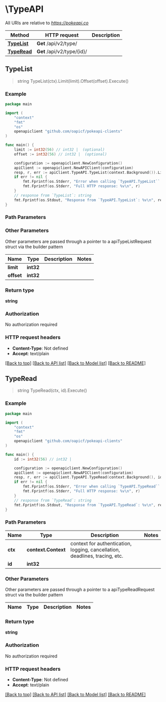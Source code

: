 # \TypeAPI

All URIs are relative to *https://pokeapi.co*

Method | HTTP request | Description
------------- | ------------- | -------------
[**TypeList**](TypeAPI.md#TypeList) | **Get** /api/v2/type/ | 
[**TypeRead**](TypeAPI.md#TypeRead) | **Get** /api/v2/type/{id}/ | 



## TypeList

> string TypeList(ctx).Limit(limit).Offset(offset).Execute()



### Example

```go
package main

import (
	"context"
	"fmt"
	"os"
	openapiclient "github.com/oapicf/pokeapi-clients"
)

func main() {
	limit := int32(56) // int32 |  (optional)
	offset := int32(56) // int32 |  (optional)

	configuration := openapiclient.NewConfiguration()
	apiClient := openapiclient.NewAPIClient(configuration)
	resp, r, err := apiClient.TypeAPI.TypeList(context.Background()).Limit(limit).Offset(offset).Execute()
	if err != nil {
		fmt.Fprintf(os.Stderr, "Error when calling `TypeAPI.TypeList``: %v\n", err)
		fmt.Fprintf(os.Stderr, "Full HTTP response: %v\n", r)
	}
	// response from `TypeList`: string
	fmt.Fprintf(os.Stdout, "Response from `TypeAPI.TypeList`: %v\n", resp)
}
```

### Path Parameters



### Other Parameters

Other parameters are passed through a pointer to a apiTypeListRequest struct via the builder pattern


Name | Type | Description  | Notes
------------- | ------------- | ------------- | -------------
 **limit** | **int32** |  | 
 **offset** | **int32** |  | 

### Return type

**string**

### Authorization

No authorization required

### HTTP request headers

- **Content-Type**: Not defined
- **Accept**: text/plain

[[Back to top]](#) [[Back to API list]](../README.md#documentation-for-api-endpoints)
[[Back to Model list]](../README.md#documentation-for-models)
[[Back to README]](../README.md)


## TypeRead

> string TypeRead(ctx, id).Execute()



### Example

```go
package main

import (
	"context"
	"fmt"
	"os"
	openapiclient "github.com/oapicf/pokeapi-clients"
)

func main() {
	id := int32(56) // int32 | 

	configuration := openapiclient.NewConfiguration()
	apiClient := openapiclient.NewAPIClient(configuration)
	resp, r, err := apiClient.TypeAPI.TypeRead(context.Background(), id).Execute()
	if err != nil {
		fmt.Fprintf(os.Stderr, "Error when calling `TypeAPI.TypeRead``: %v\n", err)
		fmt.Fprintf(os.Stderr, "Full HTTP response: %v\n", r)
	}
	// response from `TypeRead`: string
	fmt.Fprintf(os.Stdout, "Response from `TypeAPI.TypeRead`: %v\n", resp)
}
```

### Path Parameters


Name | Type | Description  | Notes
------------- | ------------- | ------------- | -------------
**ctx** | **context.Context** | context for authentication, logging, cancellation, deadlines, tracing, etc.
**id** | **int32** |  | 

### Other Parameters

Other parameters are passed through a pointer to a apiTypeReadRequest struct via the builder pattern


Name | Type | Description  | Notes
------------- | ------------- | ------------- | -------------


### Return type

**string**

### Authorization

No authorization required

### HTTP request headers

- **Content-Type**: Not defined
- **Accept**: text/plain

[[Back to top]](#) [[Back to API list]](../README.md#documentation-for-api-endpoints)
[[Back to Model list]](../README.md#documentation-for-models)
[[Back to README]](../README.md)

